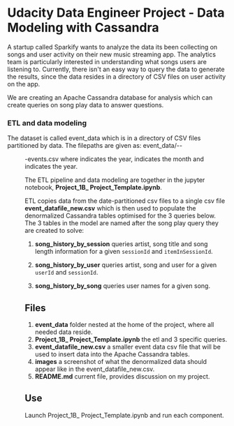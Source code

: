 # **Udacity Data Engineer Project - Data Modeling with Cassandra**

A startup called Sparkify wants to analyze the data its been collecting on songs and user activity on their new music streaming app. The analytics team is particularly interested in understanding what songs users are listening to. Currently, there isn't an easy way to query the data to generate the results, since the data resides in a directory of CSV files on user activity on the app.

We are creating an Apache Cassandra database for analysis which can create queries on song play data to answer questions. 


### ETL and data modeling

The dataset is called event_data which is in a directory of CSV files partitioned by data. The filepaths are given as:
event_data/<yyyy>-<mm>-<dd>-events.csv where <yyyy> indicates the year, <mm> indicates the month and <dd> indicates the year.

The ETL pipeline and data modeling are together in the jupyter notebook, **Project_1B_ Project_Template.ipynb**.
    
ETL copies data from the date-partitioned csv files to a single csv file **event_datafile_new.csv** which is then used to populate the denormalized Cassandra tables optimised for the 3 queries below. The 3 tables in the model are named after the song play query they are created to solve:

1. **song_history_by_session** queries artist, song title and song length information for a given `sessionId` and `itemInSessionId`.

2. **song_history_by_user** queries artist, song and user for a given `userId` and `sessionId`.

3. **song_history_by_song** queries user names for a given song.

    
## Files
    
1. **event_data** folder nested at the home of the project, where all needed data reside.
2. **Project_1B_ Project_Template.ipynb** the etl and 3 specific queries.
3. **event_datafile_new.csv** a smaller event data csv file that will be used to insert data into the Apache Cassandra tables.
4. **images** a screenshot of what the denormalized data should appear like in the event_datafile_new.csv. 
5. **README.md** current file, provides discussion on my project.
    
## Use

Launch Project_1B_ Project_Template.ipynb and run each component.